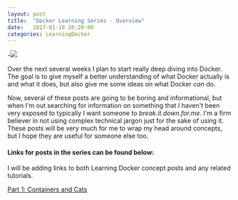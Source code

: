 ```yaml
---
layout: post
title:  "Docker Learning Series - Overview"
date:   2017-01-18 20:20:00
categories: LearningDocker
---
```

-<img src="{{ site.baseurl }}/images/docker.jpg">


Over the next several weeks I plan to start really deep diving into Docker. The goal is to give myself a better understanding of what Docker actually is and what it does, but also give me some ideas on what Docker _can_ do.

Now, several of these posts are going to be boring and informational, but when I'm out searching for information on something that I haven't been very exposed to typically I want someone to _break.it.down.for.me_. I'm a firm believer in not using complex technical jargon just for the sake of using it. These posts will be very much for me to wrap my head around concepts, but I hope they are useful for someone else too.

#### Links for posts in the series can be found below:
I will be adding links to both Learning Docker concept posts and any related tutorials.

<a href="http://www.brittanynwoods.com/learningdocker/2017/01/18/Containers-and-Cats.html" target="_blank">Part 1: Containers and Cats</a>
